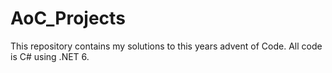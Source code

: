 # AoC_Projects

This repository contains my solutions to this years advent of Code.
All code is C# using .NET 6.
